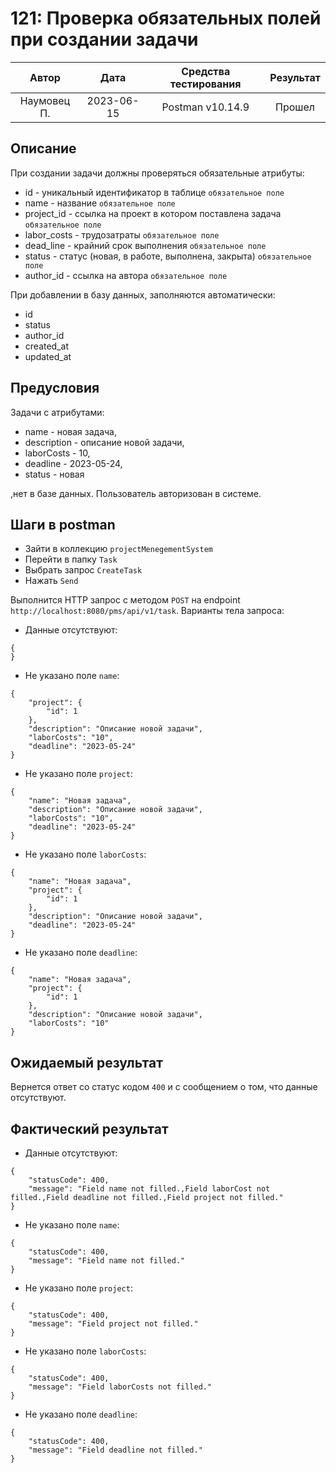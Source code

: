 # 121: Проверка обязательных полей при создании задачи

|    Автор    |    Дата    | Средства тестирования | Результат |
|:-----------:|:----------:|:---------------------:|:---------:|
| Наумовец П. | 2023-06-15 |   Postman v10.14.9    |  Прошел   |

## Описание

При создании задачи должны проверяться обязательные атрибуты:

* id - уникальный идентификатор в таблице `обязательное поле`
* name - название `обязательное поле`
* project_id - ссылка на проект в котором поставлена задача `обязательное поле`
* labor_costs - трудозатраты `обязательное поле`
* dead_line - крайний срок выполнения `обязательное поле`
* status - статус (новая, в работе, выполнена, закрыта) `обязательное поле`
* author_id - ссылка на автора `обязательное поле`

При добавлении в базу данных, заполняются автоматически:
* id
* status
* author_id
* created_at
* updated_at

## Предусловия

Задачи с атрибутами:

* name - новая задача,
* description - описание новой задачи,
* laborCosts - 10,
* deadline - 2023-05-24,
* status - новая

,нет в базе данных. Пользователь авторизован в системе.

## Шаги в postman

* Зайти в коллекцию `projectMenegementSystem`
* Перейти в папку `Task`
* Выбрать запрос `CreateTask`
* Нажать `Send`

Выполнится HTTP запрос с методом `POST` на endpoint `http://localhost:8080/pms/api/v1/task`. Варианты тела запроса:

* Данные отсутствуют:

```
{
}
```

* Не указано поле `name`:

```
{
    "project": {
        "id": 1
    },
    "description": "Описание новой задачи",
    "laborCosts": "10",
    "deadline": "2023-05-24"
}
```

* Не указано поле `project`:

```
{
    "name": "Новая задача",
    "description": "Описание новой задачи",
    "laborCosts": "10",
    "deadline": "2023-05-24"
}
```

* Не указано поле `laborCosts`:

```
{
    "name": "Новая задача",
    "project": {
        "id": 1
    },
    "description": "Описание новой задачи",
    "deadline": "2023-05-24"
}
```

* Не указано поле `deadline`:

```
{
    "name": "Новая задача",
    "project": {
        "id": 1
    },
    "description": "Описание новой задачи",
    "laborCosts": "10"
}
```

## Ожидаемый результат

Вернется ответ со статус кодом `400` и с сообщением о том, что данные отсутствуют.

## Фактический результат

* Данные отсутствуют:

```
{
    "statusCode": 400,
    "message": "Field name not filled.,Field laborCost not filled.,Field deadline not filled.,Field project not filled."
}
```

* Не указано поле `name`:

```
{
    "statusCode": 400,
    "message": "Field name not filled."
}
```

* Не указано поле `project`:

```
{
    "statusCode": 400,
    "message": "Field project not filled."
}
```

* Не указано поле `laborCosts`:

```
{
    "statusCode": 400,
    "message": "Field laborCosts not filled."
}
```

* Не указано поле `deadline`:

```
{
    "statusCode": 400,
    "message": "Field deadline not filled."
}
```